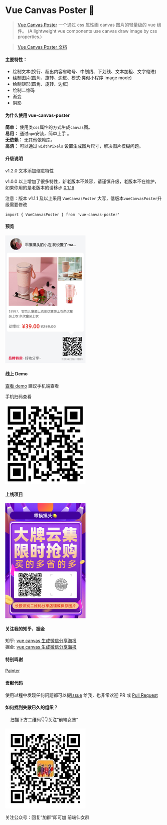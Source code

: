 # Vue Canvas Poster 🎉

> [Vue Canvas Poster](https://sunniejs.github.io/vue-canvas-poster/#/) 一个通过 css 属性画 canvas 图片的轻量级的 vue 组件。 (A lightweight vue components use canvas draw image by css properties.)

> [Vue Canvas Poster 文档](https://sunniejs.github.io/vue-canvas-poster/#/)

#### 主要特性：

- 绘制文本(换行、超出内容省略号、中划线、下划线、文本加粗、文字缩进)
- 绘制图片(圆角、旋转、边框、模式:类似小程序 image mode)
- 绘制矩形(圆角、旋转、边框)
- 绘制二维码
- 渐变
- 阴影

#### 为什么使用 vue-canvas-poster

**简单：** 使用类`css`属性的方式生成`canvas`图。  
**易用：** 通过`npm`安装，简单上手 。  
**无依赖：** 无其他依赖库。  
**高清：** 可以通过 `widthPixels` 设置生成图片尺寸，解决图片模糊问题。

#### 升级说明

v1.2.0 文本添加缩进特性 

v1.0.0 以上增加了很多特性，新老版本不兼容，请谨慎升级，老版本不在维护，如果你用的是老版本的请移步 [0.1.16](https://github.com/sunniejs/vue-canvas-poster/tree/0.1.16)

注意：版本 v1.1.1 及以上采用 `VueCanvasPoster` 大写，低版本`vueCanvasPoster`升级需要修改

```
import { VueCanvasPoster } from 'vue-canvas-poster'
```

#### 预览

<p>
  <img src="./static/demo.png" width="256" style="display:inline;">
</p>

#### 线上 Demo

[查看 demo](https://www.sunniejs.cn/vant-demo/#/example/poster) 建议手机端查看

手机扫码查看

 <p>
  <img src="./static/qrcode.png" width="256" style="display:inline;">
</p>

#### 上线项目

<p>
  <img src="./static/online.png" width="256" style="display:inline;">
</p>

#### 关注我的知乎，掘金

知乎: [vue canvas 生成微信分享海报](https://zhuanlan.zhihu.com/p/150478131)  
掘金: [vue canvas 生成微信分享海报](https://juejin.im/post/5d47e18c6fb9a06b1f1415f3)

#### 特别鸣谢 ​

[Painter](https://github.com/Kujiale-Mobile/Painter)

#### 贡献代码

使用过程中发现任何问题都可以提[Issue](https://github.com/sunniejs/vue-canvas-poster/issues) 给我，也非常欢迎 PR 或 [Pull Request ](https://github.com/sunniejs/vue-canvas-poster/pulls)

#### 如何找到失散已久的组织？

&nbsp;&nbsp;&nbsp;&nbsp;扫描下方二维码:point_down::point_down:关注“前端女塾”

 <p>
  <img src="./static/gognzhonghao.jpg" width="256" style="display:inline;">
</p>

关注公众号：回复“加群”即可加 前端仙女群
